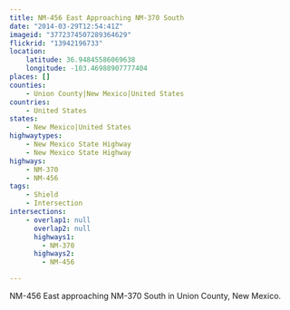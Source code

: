 ```yaml
---
title: NM-456 East Approaching NM-370 South
date: "2014-03-29T12:54:41Z"
imageid: "3772374507289364629"
flickrid: "13942196733"
location:
    latitude: 36.94845586069638
    longitude: -103.46988907777404
places: []
counties:
    - Union County|New Mexico|United States
countries:
    - United States
states:
    - New Mexico|United States
highwaytypes:
    - New Mexico State Highway
    - New Mexico State Highway
highways:
    - NM-370
    - NM-456
tags:
    - Shield
    - Intersection
intersections:
    - overlap1: null
      overlap2: null
      highways1:
        - NM-370
      highways2:
        - NM-456

---
```

NM-456 East approaching NM-370 South in Union County, New Mexico.